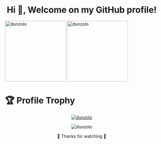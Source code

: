 <h1 align="center">Hi 👋, Welcome on my GitHub profile!</h1>
<p align="left">
    <img src="https://github-readme-stats.vercel.app/api/top-langs?username=dunzolo&show_icons=true&locale=en&layout=compact" height="200" alt="dunzolo" />
    <img src="https://github-readme-stats.vercel.app/api?username=dunzolo&show_icons=true&locale=en" height="200" alt="dunzolo" />
</p>

<p></p>

<h1 align="left">🏆 Profile Trophy</h1>
<p align="center"> <a href="https://github.com/ryo-ma/github-profile-trophy"><img src="https://github-profile-trophy.vercel.app/?username=dunzolo&theme=juicyfresh&no-bg=true&no-frame=true" alt="dunzolo" /></a> </p>

<p align="center"> <img src="https://komarev.com/ghpvc/?username=dunzolo&label=Profile%20views&color=0e75b6&style=flat" alt="dunzolo" /></p>
<p align="center"> 🙏 Thanks for watching 🙏</p>
